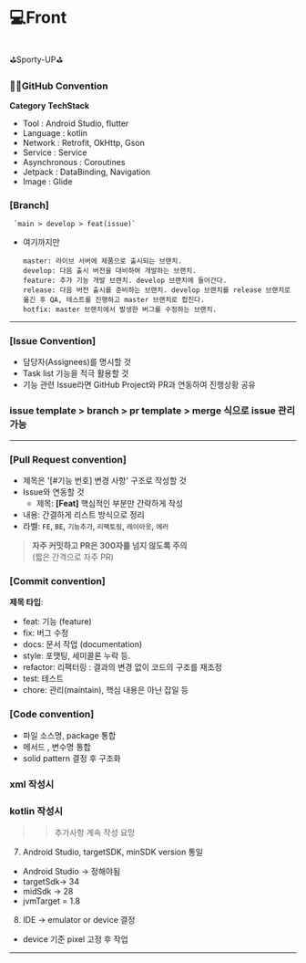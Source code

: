 # 💻Front
## <HSU-CAPSTON>
⛳Sporty-UP⛳

### 👨‍💻GitHub Convention


**Category**  **TechStack** 
- Tool : Android Studio, flutter
- Language : kotlin
- Network : Retrofit, OkHttp, Gson 
- Service : Service 
- Asynchronous : Coroutines 
- Jetpack : DataBinding, Navigation 
- Image : Glide 

### [Branch]
     `main > develop > feat(issue)`
- 여기까지만 
     ``` 
     master: 라이브 서버에 제품으로 출시되는 브랜치.
     develop: 다음 출시 버전을 대비하여 개발하는 브랜치.
     feature: 추가 기능 개발 브랜치. develop 브랜치에 들어간다.
     release: 다음 버전 출시를 준비하는 브랜치. develop 브랜치를 release 브랜치로 옮긴 후 QA, 테스트를 진행하고 master 브랜치로 합친다.
     hotfix: master 브랜치에서 발생한 버그를 수정하는 브랜치.
     ```
---

### [Issue Convention]
   - 담당자(Assignees)를 명시할 것
   - Task list 기능을 적극 활용할 것
   - 기능 관련 Issue라면 GitHub Project와 PR과 연동하여 진행상황 공유
   ### issue template > branch > pr template > merge 식으로 issue 관리가능

---


### [Pull Request convention]
   - 제목은 '[#기능 번호] 변경 사항' 구조로 작성할 것
   - Issue와 연동할 것
      - 제목: **[Feat]** 핵심적인 부분만 간략하게 작성
   - 내용: 간결하게 리스트 방식으로 정리
   - 라벨: `FE`, `BE`, `기능추가`, `리팩토링`, `레이아웃`, `에러`

   > **자주 커밋하고 PR은 300자를 넘지 않도록 주의**  
   > (짧은 간격으로 자주 PR)

### [Commit convention]
**제목 타입**: <type>

- feat: 기능 (feature)
- fix: 버그 수정
- docs: 문서 작업 (documentation)
- style: 포맷팅, 세미콜론 누락 등.
- refactor: 리팩터링 : 결과의 변경 없이 코드의 구조를 재조정
- test: 테스트
- chore: 관리(maintain), 핵심 내용은 아닌 잡일 등

### [Code convention]

- 파일 소스명, package 통합
- 메서드 , 변수명 통합
- solid pattern 결정 후 구조화

### xml 작성시
### kotlin 작성시

>> 추가사항 계속 작성 요망

7. Android Studio, targetSDK, minSDK version 통일 
- Android Studio → 정해야됨
- targetSdk→ 34
- midSdk → 28
- jvmTarget = 1.8

8. IDE -> emulator or device 결정
- device 기준 pixel 고정 후 작업
---

